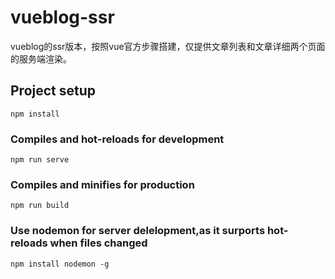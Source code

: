 # vueblog-ssr
vueblog的ssr版本，按照vue官方步骤搭建，仅提供文章列表和文章详细两个页面的服务端渲染。

## Project setup
```
npm install
```

### Compiles and hot-reloads for development
```
npm run serve
```

### Compiles and minifies for production
```
npm run build
```

### Use nodemon for server delelopment,as it surports hot-reloads when files changed
```
npm install nodemon -g
```
